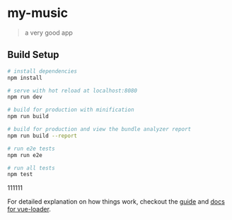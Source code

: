 # my-music

> a very good app

## Build Setup

``` bash
# install dependencies
npm install

# serve with hot reload at localhost:8080
npm run dev

# build for production with minification
npm run build

# build for production and view the bundle analyzer report
npm run build --report

# run e2e tests
npm run e2e

# run all tests
npm test
```

111111

For detailed explanation on how things work, checkout the [guide](http://vuejs-templates.github.io/webpack/) and [docs for vue-loader](http://vuejs.github.io/vue-loader).
